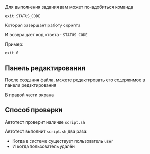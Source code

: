 Для выполнения задания вам может понадобиться команда

```shell
exit STATUS_CODE
```

Которая завершает работу скрипта

И возвращает код ответа - `STATUS_CODE`

Пример:

```shell
exit 0
```

## Панель редактирования

После создания файла, можете редактировать его содержимое в панели редактирования

В правой части экрана

## Способ проверки

Автотест проверит наличие `script.sh`

Автотест выполнит `script.sh` два раза:

- Когда в системе существует пользователь `user`
- И когда пользователь удалён